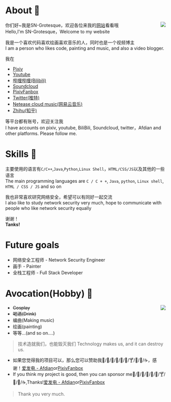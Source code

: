 # About 👋

<img src="https://github-readme-stats.vercel.app/api?username=sngrotesque&show_icons=true&count_private=true&theme=cobalt&show_icons=true" align="right">

你们好~我是SN-Grotesque，欢迎各位来我的<a href="http://sngrotesque.com">网站</a>看看哦<br>
Hello,I'm SN-Grotesque，Welcome to my website

我是一个喜欢代码喜欢绘画喜欢音乐的人，同时也是一个视频博主<br>
I am a person who likes code, painting and music, and also a video blogger.

我在

- <a href="https://www.pixiv.net/users/38279179">Pixiv</a>
- <a href="https://www.youtube.com/channel/UCITRiFd37VZS8y4vjW2pfYQ/featured">Youtube</a>
- <a href="https://space.bilibili.com/27958784">哔哩哔哩(Bilibili)</a>
- <a href="https://soundcloud.com/sngrotesque">Soundcloud</a>
- <a href="https://sng.fanbox.cc/">PixivFanbox</a>
- <a href="https://twitter.com/SNGOfficial4">Twitter(推特)</a>
- <a href="https://music.163.com/#/user/home?id=1686139386">Netease cloud music(网易云音乐)</a>
- <a href="https://www.zhihu.com/people/kianakaslana-16">Zhihu(知乎)</a>

等平台都有账号，欢迎关注我<br>
I have accounts on pixiv, youtube, BiliBili, Soundcloud, twitter，Afdian and other platforms. Please follow me.

# Skills 👋

主要使用的语言有`C/C++`,`Java`,`Python`,`Linux Shell`，`HTML/CSS/JS`以及其他的一些语言<br>
The main programming languages are `C / C + +`, `Java`, `python`, `Linux shell`, `HTML / CSS / JS` and so on

我也非常喜欢研究网络安全，希望可以有同好一起交流<br>
I also like to study network security very much, hope to communicate with people who like network security equally

谢谢！<br>
<strong>Tanks!</strong>

# Future goals

- 网络安全工程师 - Network Security Engineer
- 画手 - Painter
- 全栈工程师 - Full Stack Developer

# Avocation(Hobby) 👋

<img src="https://github-readme-stats.vercel.app/api/top-langs?username=sngrotesque&layout=compact" align="right">

- <s>Cosplay</s>
- <s>喝酒(Drink)</s>
- 编曲(Making music)
- 绘画(painting)
- 等等...(and so on....)

> 技术造就我们，也能毁灭我们 Technology makes us, and it can destroy us.

- 如果您觉得我的项目可以，那么您可以赞助我🍦/🍟/🍗/🍬/🍷/🍺/🍸/🥝/🍎/☕，感谢！<a href="https://afdian.net/@sngrotesque">爱发电 - Afdian</a>or<a href="https://sng.fanbox.cc/">PixivFanbox</a>
- If you think my project is good, then you can sponsor me🍦/🍟/🍗/🍬/🍷/🍺/🍸/🥝/🍎/☕,Thanks!<a href="https://afdian.net/@sngrotesque">爱发电 - Afdian</a>or<a href="https://sng.fanbox.cc/">PixivFanbox</a>

> Thank you very much.
